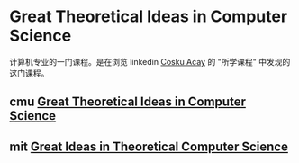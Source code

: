 # Great Theoretical Ideas in Computer Science

计算机专业的一门课程。是在浏览 linkedin [Cosku Acay](https://www.linkedin.com/in/cacay/) 的 "所学课程" 中发现的这门课程。

## cmu [Great Theoretical Ideas in Computer Science](https://csd.cmu.edu/course-profiles/15-251-Great-Theoretical-Ideas-in-Computer-Science)



## mit [Great Ideas in Theoretical Computer Science](https://ocw.mit.edu/courses/electrical-engineering-and-computer-science/6-080-great-ideas-in-theoretical-computer-science-spring-2008/index.htm)